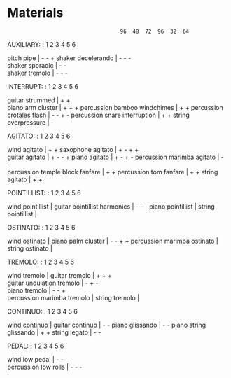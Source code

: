 Materials
=========

                                        96  48  72  96  32  64
                                                             
AUXILIARY:                          :   1   2   3   4   5   6

pitch pipe                          |       -       -       +
shaker decelerando                  |   -   -           -   
shaker sporadic                     |   -           -    
shaker tremolo                      |           -       -   -

INTERRUPT:                          :   1   2   3   4   5   6

guitar strummed                     |   +               +    
piano arm cluster                   |   +   +       +
percussion bamboo windchimes        |       +               +
percussion crotales flash           |   -   -       +       -
percussion snare interruption       |   +                   +
string overpressure                 |                   -

AGITATO:                            :   1   2   3   4   5   6

wind agitato                        |   +           +
saxophone agitato                   |   +   -   +   +       
guitar agitato                      |   +       -   -       +
piano agitato                       |   +   -       +   -
percussion marimba agitato          |       -   -   
percussion temple block fanfare     |   +           +
percussion tom fanfare              |   +           +
string agitato                      |   +           +

POINTILLIST:                        :   1   2   3   4   5   6

wind pointillist                    |
guitar pointillist harmonics        |       -   -           -
piano pointillist                   |
string pointillist                  |

OSTINATO:                           :   1   2   3   4   5   6

wind ostinato                       |
piano palm cluster                  |   -   -   +   +
percussion marimba ostinato         |
string ostinato                     |

TREMOLO:                            :   1   2   3   4   5   6

wind tremolo                        |
guitar tremolo                      |   +   +       +       
guitar undulation tremolo           |       -   +   -   
piano tremolo                       |       -   -       +    
percussion marimba tremolo          |
string tremolo                      |

CONTINUO:                           :   1   2   3   4   5   6

wind continuo                       |
guitar continuo                     |               -   -
piano glissando                     |   -           -
piano string glissando              |                   +   +
string legato                       |       -   -

PEDAL:                              :   1   2   3   4   5   6

wind low pedal                      |       -           -    
percussion low rolls                |       -   -       -    